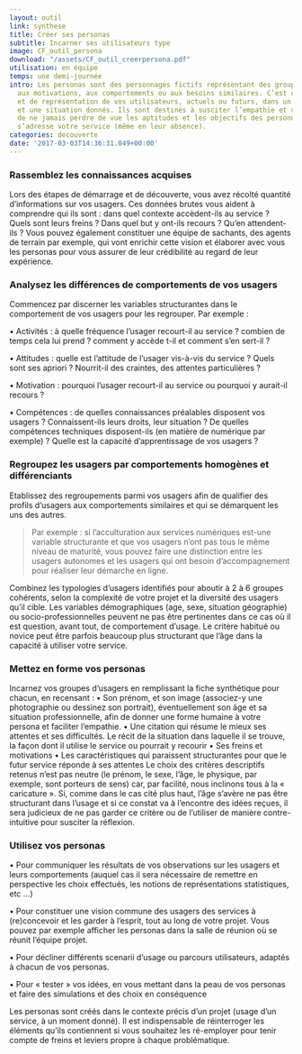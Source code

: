 ```yaml
---
layout: outil
link: synthese
title: Créer ses personas
subtitle: Incarner ses utilisateurs type
image: CF_outil_persona
download: "/assets/CF_outil_creerpersona.pdf"
utilisation: en équipe
temps: une demi-journée
intro: Les personas sont des personnages fictifs représentant des groupes d’usagers
  aux motivations, aux comportements ou aux besoins similaires. C’est un outil d’analyse
  et de représentation de vos utilisateurs, actuels ou futurs, dans un contexte d’usage
  et une situation donnés. Ils sont destinés à susciter l’empathie et vous permettent
  de ne jamais perdre de vue les aptitudes et les objectifs des personnes auxquelles
  s’adresse votre service (même en leur absence).
categories: decouverte
date: '2017-03-03T14:36:31.049+00:00'
---
```



### Rassemblez les connaissances acquises

Lors des étapes de démarrage et de découverte, vous avez récolté quantité d’informations sur vos usagers. Ces données brutes vous aident à comprendre qui ils sont : dans quel contexte accèdent-ils au service ? Quels sont leurs freins ? Dans quel but y ont-ils recours ? Qu’en attendent-ils ?
Vous pouvez également constituer une équipe de sachants, des agents de terrain par exemple, qui vont enrichir cette vision et élaborer avec vous les personas pour vous assurer de leur crédibilité au regard de leur expérience.

### Analysez les différences de comportements de vos usagers

Commencez par discerner les variables structurantes dans le comportement de vos usagers pour les regrouper.
Par exemple :

• Activités : à quelle fréquence l’usager recourt-il au service ? combien de temps cela lui prend ? comment y accède t-il et comment s’en sert-il ?

• Attitudes : quelle est l’attitude de l’usager vis-à-vis du service ? Quels sont ses apriori ? Nourrit-il des craintes, des attentes particulières ?

• Motivation : pourquoi l’usager recourt-il au service ou pourquoi y aurait-il recours ?

• Compétences : de quelles connaissances préalables disposent vos usagers ? Connaissent-ils leurs droits, leur situation ? De quelles compétences techniques disposent-ils (en matière de numérique par exemple) ? Quelle est la capacité d’apprentissage de vos usagers ?

### Regroupez les usagers par comportements homogènes et différenciants

Etablissez des regroupements parmi vos usagers afin de qualifier des profils d’usagers aux comportements similaires et qui se démarquent les uns des autres.

> Par exemple : si l’acculturation aux services numériques est-une variable structurante et que vos usagers n’ont pas tous le même niveau de maturité, vous pouvez faire une distinction entre les usagers autonomes et les usagers qui ont besoin d’accompagnement pour réaliser leur démarche en ligne.

Combinez les typologies d’usagers identifiés pour aboutir à 2 à 6 groupes cohérents, selon la complexité de votre projet et la diversité des usagers qu’il cible.
Les variables démographiques (age, sexe, situation géographie) ou socio-professionnelles peuvent ne pas être pertinentes dans ce cas où il est question, avant tout, de comportement d’usage. Le critère habitué ou novice peut être parfois beaucoup plus structurant que l’âge dans la capacité à utiliser votre service.

### Mettez en forme vos personas

Incarnez vos groupes d’usagers en remplissant la fiche synthétique pour chacun, en recensant :
• Son prénom, et son image (associez-y une photographie ou dessinez son portrait), éventuellement son âge et sa situation professionnelle, afin de donner une forme humaine à votre persona et faciliter l’empathie.
• Une citation qui résume le mieux ses attentes et ses difficultés.
Le récit de la situation dans laquelle il se trouve, la façon dont il utilise le service ou pourrait y recourir
• Ses freins et motivations
• Les caractéristiques qui paraissent structurantes pour que le futur service réponde à ses attentes
Le choix des critères descriptifs retenus n’est pas neutre (le prénom, le sexe, l’âge, le physique, par exemple, sont porteurs de sens) car, par facilité, nous inclinons tous à la « caricature ». Si, comme dans le cas cité plus haut, l’âge s’avère ne pas être structurant dans l’usage et si ce constat va à l’encontre des idées reçues, il sera judicieux de ne pas garder ce critère ou de l’utiliser de manière contre-intuitive pour susciter la réflexion.

### Utilisez vos personas

• Pour communiquer les résultats de vos observations sur les usagers et leurs comportements (auquel cas il sera nécessaire de remettre en perspective les choix effectués, les notions de représentations statistiques, etc …)

• Pour constituer une vision commune des usagers des services à (re)concevoir et les garder à l’esprit, tout au long de votre projet. Vous pouvez par exemple afficher les personas dans la salle de réunion où se réunit l’équipe projet.

• Pour décliner différents scenarii d’usage ou parcours utilisateurs, adaptés à chacun de vos personas.

• Pour « tester » vos idées, en vous mettant dans la peau de vos personas et faire des simulations et des choix en conséquence

Les personas sont créés dans le contexte précis d’un projet (usage d’un service, à un moment donné). Il est indispensable de réinterroger les éléments qu’ils contiennent si vous souhaitez les ré-employer pour tenir compte de freins et leviers propre à chaque problématique.
